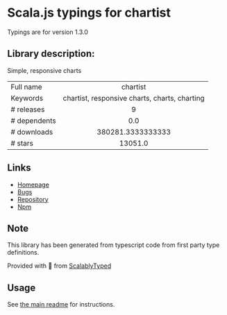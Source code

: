 
# Scala.js typings for chartist

Typings are for version 1.3.0

## Library description:
Simple, responsive charts

|                    |                 |
| ------------------ | :-------------: |
| Full name          | chartist |
| Keywords           | chartist, responsive charts, charts, charting |
| # releases         | 9 |
| # dependents       | 0.0 |
| # downloads        | 380281.3333333333 |
| # stars            | 13051.0 |

## Links
- [Homepage](https://github.com/chartist-js/chartist#readme)
- [Bugs](https://github.com/chartist-js/chartist/issues)
- [Repository](https://github.com/chartist-js/chartist)
- [Npm](https://www.npmjs.com/package/chartist)
    


## Note
This library has been generated from typescript code from first party type definitions.

Provided with :purple_heart: from [ScalablyTyped](https://github.com/oyvindberg/ScalablyTyped)

## Usage
See [the main readme](../../readme.md) for instructions.


